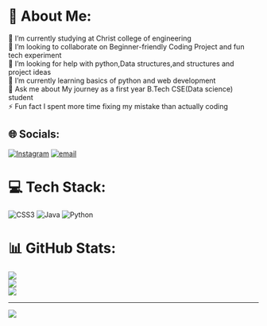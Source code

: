 
# 💫 About Me:
🔭 I’m currently studying at Christ college of engineering <br>👯 I’m looking to collaborate on Beginner-friendly Coding Project and fun  tech experiment  <br>🤝 I’m looking for help with python,Data structures,and structures and project ideas <br>🌱 I’m currently learning basics of python and web development <br>💬 Ask me about My journey as a first year B.Tech CSE(Data science) student <br>⚡ Fun fact I spent more time fixing my mistake than actually coding 


## 🌐 Socials:
[![Instagram](https://img.shields.io/badge/Instagram-%23E4405F.svg?logo=Instagram&logoColor=white)](https://instagram.com/arya.p_c) [![email](https://img.shields.io/badge/Email-D14836?logo=gmail&logoColor=white)](mailto:aryapc.web@gmail.com) 

# 💻 Tech Stack:
![CSS3](https://img.shields.io/badge/css3-%231572B6.svg?style=for-the-badge&logo=css3&logoColor=white) ![Java](https://img.shields.io/badge/java-%23ED8B00.svg?style=for-the-badge&logo=openjdk&logoColor=white) ![Python](https://img.shields.io/badge/python-3670A0?style=for-the-badge&logo=python&logoColor=ffdd54)
# 📊 GitHub Stats:
![](https://github-readme-stats.vercel.app/api?username=arya-p-c&theme=dark&hide_border=false&include_all_commits=false&count_private=false)<br/>
![](https://nirzak-streak-stats.vercel.app/?user=arya-p-c&theme=dark&hide_border=false)<br/>
![](https://github-readme-stats.vercel.app/api/top-langs/?username=arya-p-c&theme=dark&hide_border=false&include_all_commits=false&count_private=false&layout=compact)

---
[![](https://visitcount.itsvg.in/api?id=arya-p-c&icon=0&color=0)](https://visitcount.itsvg.in)

<!-- Proudly created with GPRM ( https://gprm.itsvg.in ) -->
